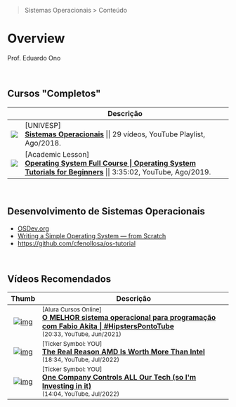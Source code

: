 > Sistemas Operacionais > Conteúdo

# Overview

Prof. Eduardo Ono

<br>

## Cursos "Completos"

|| Descrição |
| :-: | --- |
| [![](https://img.youtube.com/vi/_J4CVHgXQ1c/default.jpg)](https://www.youtube.com/playlist?list=PLxI8Can9yAHeK7GUEGxMsqoPRmJKwI9Jw) | [UNIVESP] <br> [__Sistemas Operacionais__](https://www.youtube.com/playlist?list=PLxI8Can9yAHeK7GUEGxMsqoPRmJKwI9Jw) \|\| 29 vídeos, YouTube Playlist, Ago/2018.
| [![](https://img.youtube.com/vi/mXw9ruZaxzQ/default.jpg)](https://www.youtube.com/watch?v=mXw9ruZaxzQ) | [Academic Lesson] <br> [__Operating System Full Course \| Operating System Tutorials for Beginners__](https://www.youtube.com/watch?v=mXw9ruZaxzQ) \|\| 3:35:02, YouTube, Ago/2019.

<br>

## Desenvolvimento de Sistemas Operacionais

* [OSDev.org](https://wiki.osdev.org/Main_Page)
* [Writing a Simple Operating System — from Scratch](https://www.cs.bham.ac.uk/~exr/lectures/opsys/10_11/lectures/os-dev.pdf)
* https://github.com/cfenollosa/os-tutorial

<br>

## Vídeos Recomendados

| Thumb | Descrição |
| :-: | --- |
| [![img](https://img.youtube.com/vi/kkbFqCNgFlE/default.jpg)](https://www.youtube.com/watch?v=kkbFqCNgFlE) | <sup>[Alura Cursos Online]</sup><br>[__O MELHOR sistema operacional para programação com Fabio Akita \| #HipstersPontoTube__](https://www.youtube.com/watch?v=kkbFqCNgFlE)<br><sub>(20:33, YouTube, Jun/2021)</sub>
| [![img](https://img.youtube.com/vi/lU_Sg3CbSBo/default.jpg)](https://www.youtube.com/watch?v=lU_Sg3CbSBo) | <sup>[Ticker Symbol: YOU]</sup><br>[__The Real Reason AMD Is Worth More Than Intel__](https://www.youtube.com/watch?v=lU_Sg3CbSBo)<br><sub>(18:34, YouTube, Jul/2022)</sub>
| [![img](https://img.youtube.com/vi/yWIoyFCXCew/default.jpg)](https://www.youtube.com/watch?v=yWIoyFCXCew) | <sup>[Ticker Symbol: YOU]</sup><br>[__One Company Controls ALL Our Tech (so I'm Investing in it)__](https://www.youtube.com/watch?v=yWIoyFCXCew)<br><sub>(14:04, YouTube, Jul/2022)</sub>

<br>
